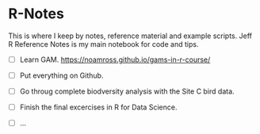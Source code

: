 # R-Notes

This is where I keep by notes, reference material and example scripts. 
Jeff R Reference Notes is my main notebook for code and tips.   

- [ ] Learn GAM. <https://noamross.github.io/gams-in-r-course/>
- [ ] Put everything on Github.
- [ ] Go throug complete biodversity analysis with the Site C bird data.
- [ ] Finish the final excercises in R for Data Science.
- [ ] ...



